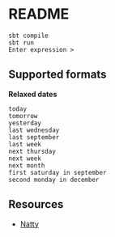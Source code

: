 # README

```
sbt compile
sbt run
Enter expression >
```

## Supported formats

**Relaxed dates**

```
today
tomorrow
yesterday
last wednesday
last september
last week
next thursday
next week
next month
first saturday in september
second monday in december
```

## Resources

- [Natty](http://natty.joestelmach.com/)
